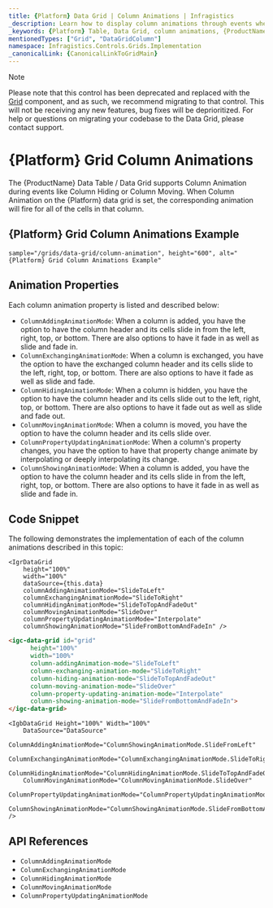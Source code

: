 ```yaml
---
title: {Platform} Data Grid | Column Animations | Infragistics
_description: Learn how to display column animations through events when moving or hiding columns with Infragistics' {ProductName} data table & grid. Check out {ProductName} table tutorials!
_keywords: {Platform} Table, Data Grid, column animations, {ProductName}, Infragistics
mentionedTypes: ["Grid", "DataGridColumn"]
namespace: Infragistics.Controls.Grids.Implementation
_canonicalLink: {CanonicalLinkToGridMain}
---
```


<!-- Blazor, WebComponents -->

> [!Note]
Please note that this control has been deprecated and replaced with the [Grid](../data-grid.md) component, and as such, we recommend migrating to that control. This will not be receiving any new features, bug fixes will be deprioritized. For help or questions on migrating your codebase to the Data Grid, please contact support.

<!-- end: Blazor, WebComponents -->

# {Platform} Grid Column Animations

The {ProductName} Data Table / Data Grid supports Column Animation during events like Column Hiding or Column Moving.  When Column Animation on the {Platform} data grid is set, the corresponding animation will fire for all of the cells in that column.

## {Platform} Grid Column Animations Example


`sample="/grids/data-grid/column-animation", height="600", alt="{Platform} Grid Column Animations Example"`



<div class="divider--half"></div>

## Animation Properties

Each column animation property is listed and described below:

- `ColumnAddingAnimationMode`: When a column is added, you have the option to have the column header and its cells slide in from the left, right, top, or bottom. There are also options to have it fade in as well as slide and fade in.
- `ColumnExchangingAnimationMode`: When a column is exchanged, you have the option to have the exchanged column header and its cells slide to the left, right, top, or bottom. There are also options to have it fade as well as slide and fade.
- `ColumnHidingAnimationMode`: When a column is hidden, you have the option to have the column header and its cells slide out to the left, right, top, or bottom. There are also options to have it fade out as well as slide and fade out.
- `ColumnMovingAnimationMode`: When a column is moved, you have the option to have the column header and its cells slide over.
- `ColumnPropertyUpdatingAnimationMode`: When a column's property changes, you have the option to have that property change animate by interpolating or deeply interpolating its change.
- `ColumnShowingAnimationMode`: When a column is added, you have the option to have the column header and its cells slide in from the left, right, top, or bottom. There are also options to have it fade in as well as slide and fade in.

## Code Snippet

The following demonstrates the implementation of each of the column animations described in this topic:

```tsx
<IgrDataGrid
    height="100%"
    width="100%"
    dataSource={this.data}
    columnAddingAnimationMode="SlideToLeft"
    columnExchangingAnimationMode="SlideToRight"
    columnHidingAnimationMode="SlideToTopAndFadeOut"
    columnMovingAnimationMode="SlideOver"
    columnPropertyUpdatingAnimationMode="Interpolate"
    columnShowingAnimationMode="SlideFromBottomAndFadeIn" />
```

```html
<igc-data-grid id="grid"
      height="100%"
      width="100%"
      column-addingAnimation-mode="SlideToLeft"
      column-exchanging-animation-mode="SlideToRight"
      column-hiding-animation-mode="SlideToTopAndFadeOut"
      column-moving-animation-mode="SlideOver"
      column-property-updating-animation-mode="Interpolate"
      column-showing-animation-mode="SlideFromBottomAndFadeIn">
</igc-data-grid>
```

```razor
<IgbDataGrid Height="100%" Width="100%"
    DataSource="DataSource"
    ColumnAddingAnimationMode="ColumnShowingAnimationMode.SlideFromLeft"
    ColumnExchangingAnimationMode="ColumnExchangingAnimationMode.SlideToRight"
    ColumnHidingAnimationMode="ColumnHidingAnimationMode.SlideToTopAndFadeOut"
    ColumnMovingAnimationMode="ColumnMovingAnimationMode.SlideOver"
    ColumnPropertyUpdatingAnimationMode="ColumnPropertyUpdatingAnimationMode.Interpolate"
    ColumnShowingAnimationMode="ColumnShowingAnimationMode.SlideFromBottomAndFadeIn" />
```

## API References

 - `ColumnAddingAnimationMode`
 - `ColumnExchangingAnimationMode`
 - `ColumnHidingAnimationMode`
 - `ColumnMovingAnimationMode`
 - `ColumnPropertyUpdatingAnimationMode`